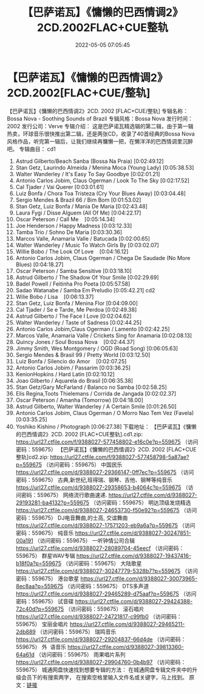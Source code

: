 ﻿---
title: 【巴萨诺瓦】《慵懒的巴西情调2》2CD.2002FLAC+CUE整轨
date: 2022-05-05 07:05:45
categories: 古典音乐、新世纪、纯音雅乐
tags: 纯音雅乐
---
# 【巴萨诺瓦】《慵懒的巴西情调2》2CD.2002[FLAC+CUE/整轨]

【巴萨诺瓦】《慵懒的巴西情调2》2CD. 2002
[FLAC+CUE/整轨]
专辑名称：Bossa Nova - Soothing
Sounds of Brazil
专辑风格：Bossa Nova
发行时间：2002
发行公司：Verve
专辑介绍：
这是巴萨诺瓦精选辑的第二辑，由于第一辑热卖，环球音乐很快推出第二辑，还是两张CD，收录了40首经典的Bossa
Nova风格作品，听完第一辑后，让我们继续再慵懒一把，在懒洋洋的巴西情调里沉醉吧。
专辑曲目：
cd1
01. Astrud Gilberto/Beach Sanba
(Bossa Na Praia)
[0:02:49.12]
02. Stan Getz, Laurindo Almeida
/ Menina Moca (Young Lady)
[0:05:38.53]
03. Walter Wanderley / It's
Easy To Say Goodbye
[0:02:01.21]
04. Antonio Carlos Jobim, Claus
Ogerman / Look To The Sky
[0:02:17.52]
05. Cal Tjader / Vai
Querer
[0:03:01.61]
06. Luiz Bonfa / Chora Toa
Tristeza (Cry Your Blues Away)
[0:03:04.48]
07. Sergio Mendes & Brazil
66 / Bim Bom
[0:01:53.02]
08. Stan Getz, Luiz Bonfa /
Mania De Maria
[0:02:43.48]
09. Laura Fygi / Disse Alguem
(All Of Me)
[0:04:22.17]
10. Oscar Peterson / Call
Me    [0:05:14.34]
11. Joe Henderson / Happy
Madness
[0:03:12.33]
12. Tamba Trio / Sohno De
Maria
[0:03:30.36]
13. Marcos Valle, Anamaria
Valle / Batucada
[0:02:00.65]
14. Walter Wanderley / Music To
Watch Girls By
[0:03:02.07]
15. Willie Bobo / The Look Of
Love    [0:04:16.12]
16. Antonio Carlos Jobim, Claus
Ogerman / Chega De Saudade (No More Blues)
[0:04:18.27]
17. Oscar Peterson / Samba
Sensitive
[0:03:18.10]
18. Astrud Gilberto / The
Shadow Of Your Smile
[0:02:29.69]
19. Badel Powell / Feitinha Pro
Poeta
[0:05:57.58]
20. Sadao Watanabe / Samba Em
Preludio
[0:05:42.21]
cd2
01. Wilie Bobo /
Lisa    [0:06:13.37]
02. Stan Getz, Luiz Bonfa /
Menina Flor
[0:04:09.00]
03. Cal Tjader / Se e Tarde, Me
Perdoa
[0:02:49.38]
04. Astrud Gilberto / The Face
I Love
[0:02:04.62]
05. Walter Wanderley / Taste of
Sadness
[0:02:44.25]
06. Antonio Carlos Jobim,Claus
Ogerman / Lamento
[0:02:42.25]
07. Marcos Valle, Anamaria
Valle / Crickets Sing for Anamaria
[0:02:08.13]
08. Quincy Jones / Soul Bossa
Nova    [0:02:44.37]
09. Jimmy Smith, Wes Montgomery
/ OGD (Road Song)
[0:06:05.63]
10. Sergio Mendes & Brasil
99 / Pretty World
[0:03:12.50]
11. Luiz Bonfa / Silencio do
Amor    [0:02:07.25]
12. Antonio Carlos Jobim /
Passarim
[0:03:36.25]
13. KenionHopkins / Hard
Latin
[0:02:10.12]
14. Joao Gilberto / Aquarela do
Brasil
[0:06:35.38]
15. Stan Getz/Gary McFarland /
Balanco no Samba
[0:02:58.25]
16. Elis Regina,Toots
Thielemans / Corrida de Jangada
[0:02:02.37]
17. Oscar Peterson / Amanha
(Tomorrow)
[0:04:18.00]
18. Astrud Gilberto, Walter
Wanderley / A Certain Smile
[0:01:26.50]
19. Antonio Carlos Jobim, Claus
Ogerman / O Morro Nao Tem Vez (Favela)
[0:03:35.25]
20. Yoshiko Kishino /
Photograph
[0:06:27.38]
下载地址：
【巴萨诺瓦】《慵懒的巴西情调2》2CD. 2002 [FLAC+CUE整轨].cd1.zip:
https://url27.ctfile.com/f/9388027-577458802-e16c0e?p=559675
（访问密码：559675）
【巴萨诺瓦】《慵懒的巴西情调2》2CD. 2002 [FLAC+CUE整轨]cd2.zip: https://url27.ctfile.com/f/9388027-577458798-5a87ae?p=559675
（访问密码：559675）
中国民乐
https://url27.ctfile.com/d/9388027-29366147-0ff7ec?p=559675
（访问密码：559675）
古典,新世纪,班得瑞、钢琴、吉他、钢琴等纯音乐
https://url27.ctfile.com/d/9388027-29358653-b4064c?p=559675
（访问密码：559675）
网络流行歌曲速递.
https://url27.ctfile.com/d/9388027-29193281-ba4132?p=559675
（访问密码：559675）
明达顶级发烧精选
https://url27.ctfile.com/d/9388027-24653730-f50e92?p=559675
（访问密码：559675）
DJ电音舞曲,的士高, 交谊舞曲
https://url27.ctfile.com/d/9388027-17571203-eb9a6a?p=559675
（访问密码：559675）
纯音乐
https://url27.ctfile.com/d/9388027-30247851-00a191
（访问密码：559675）
一听钟情公司合辑
https://url27.ctfile.com/d/9388027-28089704-45eecf
（访问密码：559675）
群星WAV专辑
https://url27.ctfile.com/d/9388027-19437416-b18f0a?p=559675
（访问密码：559675）
大陆歌星
https://url27.ctfile.com/d/9388027-30247779-5328b7?p=559675
（访问密码：559675）
港台歌星
https://url27.ctfile.com/d/9388027-30073965-8ec8aa?p=559675
（访问密码：559675）
DTS多声道
https://url27.ctfile.com/d/9388027-29465289-d75aaf?p=559675
（访问密码：559675）
试音碟
https://url27.ctfile.com/d/9388027-29424388-72c40d?p=559675
（访问密码：559675）
滚石唱片
https://url27.ctfile.com/d/9388027-24721817-c99fb0
（访问密码：559675）
宝丽金唱片
https://url27.ctfile.com/d/9388027-29465211-2db889
（访问密码：559675）
瑞鸣音乐
https://url27.ctfile.com/d/9388027-29204837-66d4de
（访问密码：559675）
外  语音乐
https://url27.ctfile.com/d/9388027-39813360-64a61d
（访问密码：559675）
雨果唱片系列
https://url27.ctfile.com/d/9388027-29904760-0b4b97
（访问密码：559675）
城通网盘快速找到想要专辑的方法：
在城通网盘专辑文件夹中的升级会员下的有搜索两字，
在搜索空格里输入文件名或关键字，马上找到。
原文：[链接](https://blog.sina.com.cn/s/blog_1647c7e7601030x2c.html)